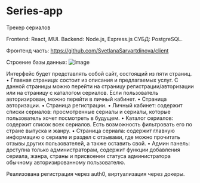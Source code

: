 # Series-app

Трекер сериалов

Frontend: React, MUI.
Backend: Node.js, Express.js
СУБД: PostgreSQL.

Фронтенд часть: https://github.com/SvetlanaSarvartdinova/client

Строение базы данных:
![image](https://github.com/SvetlanaSarvartdinova/Series-app/assets/71510191/80558983-6a22-4b9c-a54d-360370c96bf7)

Интерфейс будет представлять собой сайт, состоящий из пяти страниц. 
•	Главная страница: состоит из описания и предлагаемых услуг. С данной страницы можно перейти на страницу регистрации/авторизации или на страницу с каталогом сериалов. Если пользователь авторизирован, можно перейти в личный кабинет. 
•	Страница авторизации.
•	Страница регистрации.
•	Личный кабинет: содержит списки сериалов: просмотренные сериалы и сериалы, которые пользователь хочет посмотреть в будущем.
•	Каталог сериалов: содержит список всех сериалов. Есть возможность фильтровать его по стране выпуска и жанру.
•	Страница сериала: содержит главную информацию о сериале и раздел с отзывами, где можно прочитать отзывы других пользователей, а также оставить свой.
•	Админ панель: доступна только администраторам, содержит функции добавления сериала, жанра, страны и присвоении статуса администратора обычному авторизированному пользователю.

Реализована регистрация через auth0, виртуализация через докеры.


